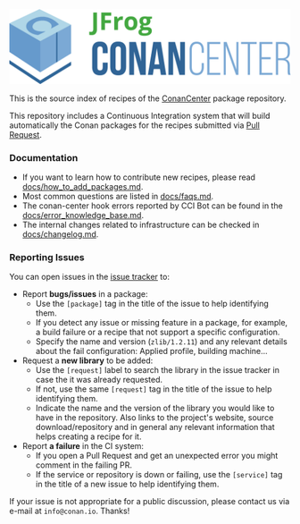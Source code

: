 <img src="assets/JFrogConanCenter.png" width="600"/>

This is the source index of recipes of the [ConanCenter](https://conan.io/center) package repository.

This repository includes a Continuous Integration system that will build automatically the Conan packages for the recipes submitted via
[Pull Request](https://github.com/conan-io/conan-center-index/pulls).


### Documentation

* If you want to learn how to contribute new recipes, please read [docs/how_to_add_packages.md](docs/how_to_add_packages.md).
* Most common questions are listed in [docs/faqs.md](docs/faqs.md).
* The conan-center hook errors reported by CCI Bot can be found in the [docs/error_knowledge_base.md](docs/error_knowledge_base.md).
* The internal changes related to infrastructure can be checked in [docs/changelog.md](docs/changelog.md).


### Reporting Issues

You can open issues in the [issue tracker](https://github.com/conan-io/conan-center-index/issues) to:

- Report **bugs/issues** in a package:
    - Use the `[package]` tag in the title of the issue to help identifying them.
    - If you detect any issue or missing feature in a package, for example, a build failure or a recipe that not support a specific configuration.
    - Specify the name and version (`zlib/1.2.11`) and any relevant details about the fail configuration: Applied profile, building machine...
- Request a **new library** to be added:
    - Use the `[request]` label to search the library in the issue tracker in case the it was already requested.
    - If not, use the same `[request]` tag in the title of the issue to help identifying them.
    - Indicate the name and the version of the library you would like to have in the repository. Also links to the project's website,
      source download/repository and in general any relevant information that helps creating a recipe for it.
- Report **a failure** in the CI system:
    - If you open a Pull Request and get an unexpected error you might comment in the failing PR.
    - If the service or repository is down or failing, use the `[service]` tag in the title of a new issue to help identifying them.

If your issue is not appropriate for a public discussion, please contact us via e-mail at `info@conan.io`. Thanks!
